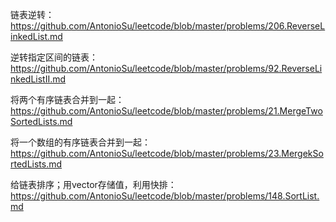 

链表逆转：https://github.com/AntonioSu/leetcode/blob/master/problems/206.ReverseLinkedList.md 

逆转指定区间的链表：https://github.com/AntonioSu/leetcode/blob/master/problems/92.ReverseLinkedListII.md 

将两个有序链表合并到一起：https://github.com/AntonioSu/leetcode/blob/master/problems/21.MergeTwoSortedLists.md 

将一个数组的有序链表合并到一起：https://github.com/AntonioSu/leetcode/blob/master/problems/23.MergekSortedLists.md 

给链表排序；用vector存储值，利用快排：https://github.com/AntonioSu/leetcode/blob/master/problems/148.SortList.md 